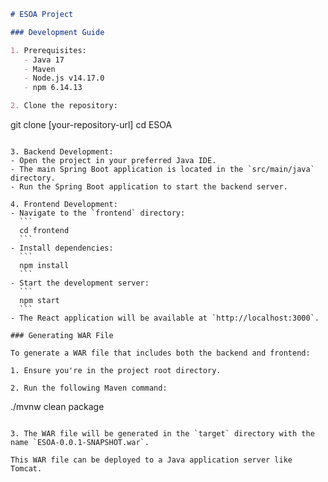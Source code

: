 ```markdown
# ESOA Project

### Development Guide

1. Prerequisites:
   - Java 17
   - Maven
   - Node.js v14.17.0
   - npm 6.14.13

2. Clone the repository:
   ```
   git clone [your-repository-url]
   cd ESOA
   ```

3. Backend Development:
   - Open the project in your preferred Java IDE.
   - The main Spring Boot application is located in the `src/main/java` directory.
   - Run the Spring Boot application to start the backend server.

4. Frontend Development:
   - Navigate to the `frontend` directory:
     ```
     cd frontend
     ```
   - Install dependencies:
     ```
     npm install
     ```
   - Start the development server:
     ```
     npm start
     ```
   - The React application will be available at `http://localhost:3000`.

### Generating WAR File

To generate a WAR file that includes both the backend and frontend:

1. Ensure you're in the project root directory.

2. Run the following Maven command:
   ```
   ./mvnw clean package
   ```

3. The WAR file will be generated in the `target` directory with the name `ESOA-0.0.1-SNAPSHOT.war`.

This WAR file can be deployed to a Java application server like Tomcat.
